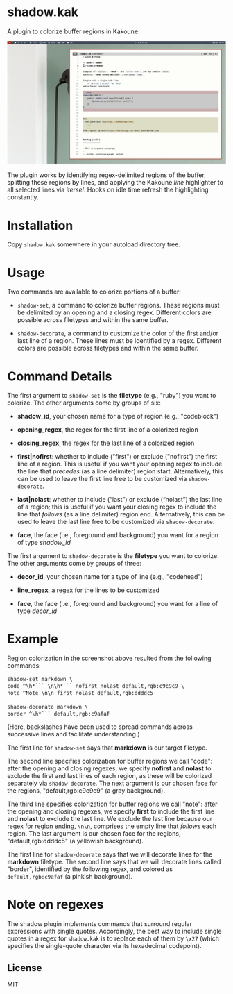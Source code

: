 # shadow.kak

A plugin to colorize buffer regions in Kakoune.

![Shadow example](example.png)

The plugin works by identifying regex-delimited regions of the buffer,
splitting these regions by lines, and applying the Kakoune *line* highlighter
to all selected lines via *itersel*. Hooks on idle time refresh the
highlighting constantly.


# Installation

Copy `shadow.kak` somewhere in your autoload directory tree.


# Usage

Two commands are available to colorize portions of a buffer:

- `shadow-set`, a command to colorize buffer regions. These regions must be
delimited by an opening and a closing regex. Different colors are possible across
filetypes and within the same buffer.

- `shadow-decorate`, a command to customize the color of the first and/or last line
of a region. These lines must be identified by a regex. Different colors are possible
across filetypes and within the same buffer.


# Command Details

The first argument to `shadow-set` is the **filetype** (e.g., "ruby") you want to
colorize. The other arguments come by groups of six:

- **shadow_id**, your chosen name for a type of region (e.g., "codeblock")

- **opening_regex**, the regex for the first line of a colorized region

- **closing_regex**, the regex for the last line of a colorized region

- **first|nofirst**: whether to include ("first") or exclude ("nofirst") the first
line of a region. This is useful if you want your opening regex to include the line
that *precedes* (as a line delimiter) region start.  Alternatively, this can be used
to leave the first line free to be customized via `shadow-decorate`.

- **last|nolast**: whether to include (“last”) or exclude (“nolast”) the last
line of a region; this is useful if you want your closing regex to include the line
that *follows* (as a line delimiter) region end. Alternatively, this can be used
to leave the last line free to be customized via `shadow-decorate`.

- **face**, the face (i.e., foreground and background) you want for a region of
type *shadow_id*


The first argument to `shadow-decorate` is the **filetype** you want to colorize.
The other arguments come by groups of three:

- **decor_id**, your chosen name for a type of line (e.g., "codehead")

- **line_regex**, a regex for the lines to be customized

- **face**, the face (i.e., foreground and background) you want for a line of type *decor_id*


# Example

Region colorization in the screenshot above resulted from the following commands:

````
shadow-set markdown \
code ^\h*``` \n\h*``` nofirst nolast default,rgb:c9c9c9 \
note ^Note \n\n first nolast default,rgb:ddddc5

shadow-decorate markdown \
border ^\h*``` default,rgb:c9afaf
````

(Here, backslashes have been used to spread commands across successive lines and
facilitate understanding.)

The first line for `shadow-set` says that **markdown** is our target filetype.

The second line specifies colorization for buffer regions we call "code": after the
opening and closing regexes, we specify **nofirst** and **nolast** to exclude the
first and last lines of each region, as these will be colorized separately via
`shadow-decorate`. The next argument is our chosen face for the regions,
"default,rgb:c9c9c9" (a gray background).

The third line specifies colorization for buffer regions we call "note": after
the opening and closing regexes, we specify **first** to include the first line and
**nolast** to exclude the last line. We exclude the last line because our regex
for region ending, `\n\n`, comprises the empty line that *follows* each region.
The last argument is our chosen face for the regions, "default,rgb:ddddc5" (a
yellowish background).

The first line for `shadow-decorate` says that we will decorate lines for the
**markdown** filetype. The second line says that we will decorate lines called
"border", identified by the following regex, and colored as `default,rgb:c9afaf`
(a pinkish background).


# Note on regexes

The shadow plugin implements commands that surround regular expressions with single
quotes. Accordingly, the best way to include single quotes in a regex for `shadow.kak`
is to replace each of them by `\x27` (which specifies the single-quote character via
its hexadecimal codepoint).


## License

MIT

